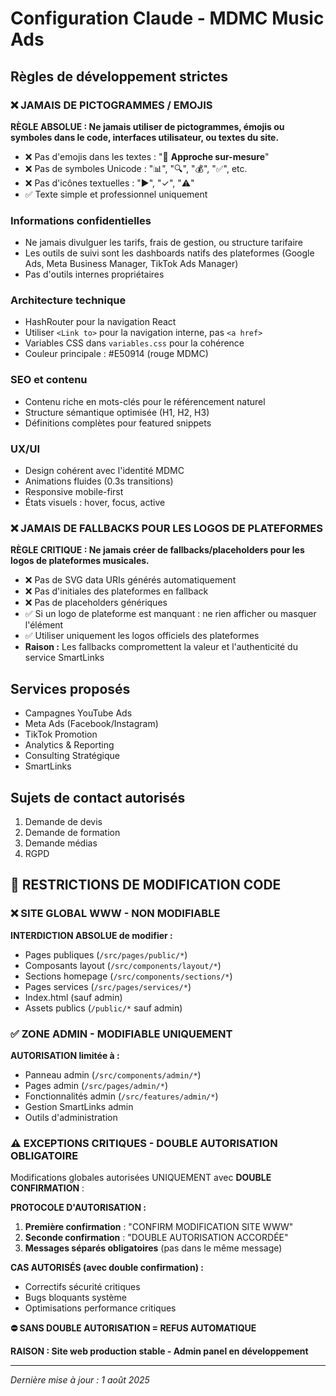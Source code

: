 # Configuration Claude - MDMC Music Ads

## Règles de développement strictes

### ❌ JAMAIS DE PICTOGRAMMES / EMOJIS
**RÈGLE ABSOLUE : Ne jamais utiliser de pictogrammes, émojis ou symboles dans le code, interfaces utilisateur, ou textes du site.**

- ❌ Pas d'emojis dans les textes : "🎯 **Approche sur-mesure**"
- ❌ Pas de symboles Unicode : "📊", "🔍", "💰", "✅", etc.
- ❌ Pas d'icônes textuelles : "▶", "✓", "⚠️"
- ✅ Texte simple et professionnel uniquement

### Informations confidentielles
- Ne jamais divulguer les tarifs, frais de gestion, ou structure tarifaire
- Les outils de suivi sont les dashboards natifs des plateformes (Google Ads, Meta Business Manager, TikTok Ads Manager)
- Pas d'outils internes propriétaires

### Architecture technique
- HashRouter pour la navigation React
- Utiliser `<Link to>` pour la navigation interne, pas `<a href>`
- Variables CSS dans `variables.css` pour la cohérence
- Couleur principale : #E50914 (rouge MDMC)

### SEO et contenu
- Contenu riche en mots-clés pour le référencement naturel
- Structure sémantique optimisée (H1, H2, H3)
- Définitions complètes pour featured snippets

### UX/UI
- Design cohérent avec l'identité MDMC
- Animations fluides (0.3s transitions)
- Responsive mobile-first
- États visuels : hover, focus, active

### ❌ JAMAIS DE FALLBACKS POUR LES LOGOS DE PLATEFORMES
**RÈGLE CRITIQUE : Ne jamais créer de fallbacks/placeholders pour les logos de plateformes musicales.**

- ❌ Pas de SVG data URIs générés automatiquement
- ❌ Pas d'initiales des plateformes en fallback  
- ❌ Pas de placeholders génériques
- ✅ Si un logo de plateforme est manquant : ne rien afficher ou masquer l'élément
- ✅ Utiliser uniquement les logos officiels des plateformes
- **Raison :** Les fallbacks compromettent la valeur et l'authenticité du service SmartLinks

## Services proposés
- Campagnes YouTube Ads
- Meta Ads (Facebook/Instagram) 
- TikTok Promotion
- Analytics & Reporting
- Consulting Stratégique
- SmartLinks

## Sujets de contact autorisés
1. Demande de devis
2. Demande de formation
3. Demande médias
4. RGPD

## 🚫 RESTRICTIONS DE MODIFICATION CODE

### ❌ SITE GLOBAL WWW - NON MODIFIABLE
**INTERDICTION ABSOLUE de modifier :**
- Pages publiques (`/src/pages/public/*`)
- Composants layout (`/src/components/layout/*`)
- Sections homepage (`/src/components/sections/*`)
- Pages services (`/src/pages/services/*`)
- Index.html (sauf admin)
- Assets publics (`/public/*` sauf admin)

### ✅ ZONE ADMIN - MODIFIABLE UNIQUEMENT
**AUTORISATION limitée à :**
- Panneau admin (`/src/components/admin/*`)
- Pages admin (`/src/pages/admin/*`)
- Fonctionnalités admin (`/src/features/admin/*`)
- Gestion SmartLinks admin
- Outils d'administration

### ⚠️ EXCEPTIONS CRITIQUES - DOUBLE AUTORISATION OBLIGATOIRE
Modifications globales autorisées UNIQUEMENT avec **DOUBLE CONFIRMATION** :

**PROTOCOLE D'AUTORISATION :**
1. **Première confirmation** : "CONFIRM MODIFICATION SITE WWW"
2. **Seconde confirmation** : "DOUBLE AUTORISATION ACCORDÉE"  
3. **Messages séparés obligatoires** (pas dans le même message)

**CAS AUTORISÉS (avec double confirmation) :**
- Correctifs sécurité critiques
- Bugs bloquants système
- Optimisations performance critiques

**⛔ SANS DOUBLE AUTORISATION = REFUS AUTOMATIQUE**

**RAISON : Site web production stable - Admin panel en développement**

---
*Dernière mise à jour : 1 août 2025*